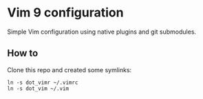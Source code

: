 # Vim 9 configuration

Simple Vim configuration using native plugins and git submodules.

## How to

Clone this repo and created some symlinks:

```
ln -s dot_vimr ~/.vimrc
ln -s dot_vim ~/.vim
```
